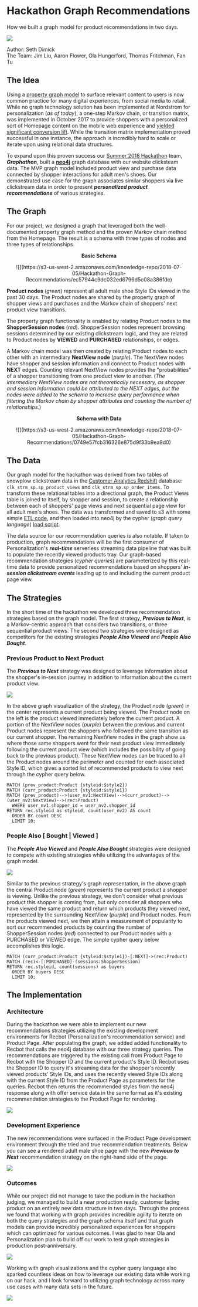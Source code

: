 # Hackathon Graph Recommendations

How we built a graph model for product recommendations in two days.

![](https://s3-us-west-2.amazonaws.com/knowledge-repo/2018-07-05/Hackathon-Graph-Recommendations/b58cda1c0a65bb3c0c633a070be268cc)  
  
Author: Seth Dimick  
The Team: Jim Liu, Aaron Flower, Ola Hungerford, Thomas Fritchman, Fan Tu

## The Idea

Using a [property graph model](https://neo4j.com/developer/guide-build-a-recommendation-engine/) to surface relevant content to users is now common practice for many digital experiences, from social media to retail. While no graph technology solution has been implemented at Nordstrom for personalization (*as of today*), a one-step Markov chain, or transition matrix, was implemented in October 2017 to provide shoppers with a personalized sort of Homepage content on the mobile web experience and [yielded significant conversion lift](https://confluence.nordstrom.net/display/ACE/6-22+NORDACE-1443+Homepage+Redesign+-+MOW+Results). While the transition matrix implementation proved successful in one instance, the approach is incredibly hard to scale or iterate upon using relational data structures.

To expand upon this proven success our [Summer 2018 Hackathon](https://confluence.nordstrom.net/display/HACK/Summer+2018+Hackathon) team, __*Graphathon*__, built a __[neo4j](https://neo4j.com/)__ graph database with our website clicksteam data. The MVP graph model included product view and purchase data connected by shopper interactions for adult men's shoes. Our demonstrated use case for the graph associates similar shoppers via live clickstream data in order to present __*personalized product recommendations*__ of various strategies.

## The Graph

For our project, we designed a graph that leveraged both the well-documented property graph method and the proven Markov chain method from the Homepage. The result is a schema with three types of nodes and three types of relationships.  
  
<p align="center"><b>Basic Schema</b></p>
<p align="center">![](https://s3-us-west-2.amazonaws.com/knowledge-repo/2018-07-05/Hackathon-Graph-Recommendations/ec57944c9dc032ed6796d5c08a386fde)</p> 
  
__Product nodes__ (*green*) represent all adult male shoe Style IDs viewed in the past 30 days. The Product nodes are shared by the property graph of shopper views and purchases and the Markov chain of shoppers' next product view transitions.  
  
The property graph functionality is enabled by relating Product nodes to the __ShopperSession nodes__ (*red*). ShopperSession nodes represent browsing sessions determined by our existing clickstream logic, and they are related to Product nodes by __VIEWED__ and __PURCHASED__ relationships, or edges.  
  
A Markov chain model was then created by relating Product nodes to each other with an intermediary __NextView node__ (*purple*). The NextView nodes have shopper and session information and connect to Product nodes with __NEXT__ edges. Counting relevant NextView nodes provides the "probabilities" of a shopper transitioning from one product view to another. (*The intermediary NextView nodes are not theoretically necessary, as shopper and session information could be attributed to the NEXT edges, but the nodes were added to the schema to increase query performance when filtering the Markov chain by shopper attributes and counting the number of relationships.*)  
  
<p align="center"><b>Schema with Data</b></p>
<p align="center">![](https://s3-us-west-2.amazonaws.com/knowledge-repo/2018-07-05/Hackathon-Graph-Recommendations/0749e57fcb316326e875d9f33b9ea9d0)</p>

## The Data

Our graph model for the hackathon was derived from two tables of snowplow clickstream data in the [Customer Analytics Redshift](https://confluence.nordstrom.net/display/TDS/CA-+Redshift+%3A+Data+Sets+Documentation) database: `clk_strm_sp.sp_product_views` and `clk_strm_sp.sp_order_items`. To transform these relational tables into a directional graph, the Product Views table is joined to itself, by shopper and session, to create a relationship between each of shoppers' page views and next sequential page view for all adult men's shoes. The data was transformed and saved to s3 with some simple [ETL code](https://gitlab.nordstrom.com/hack/Summer2018/graphathon/tree/master/etl), and then loaded into neo4j by the cypher (*graph query language*) [load script](https://gitlab.nordstrom.com/hack/Summer2018/graphathon/blob/master/cypher/dataload.cypher).  
  
The data source for our recommendation queries is also notable. If taken to production, graph recommendations will be the first consumer of Personalization's __*real-time*__ serverless streaming data pipeline that was built to populate the recently viewed products tray. Our graph-based recommendation strategies (*cypher queries*) are parameterized by this real-time data to provide personalized recommendations based on shoppers' __*in-session clickstream events*__ leading up to and including the current product page view.

## The Strategies

In the short time of the hackathon we developed three recommendation strategies based on the graph model. The first strategy, __*Previous to Next*__, is a Markov-centric approach that considers two transitions, or three sequential product views. The second two strategies were designed as competitors for the existing strategies __*People Also Viewed*__ and __*People Also Bought*__.

### Previous Product to Next Product

The __*Previous to Next*__ strategy was designed to leverage information about the shopper's in-session journey in addition to information about the current product view.  
  
![](https://s3-us-west-2.amazonaws.com/knowledge-repo/2018-07-05/Hackathon-Graph-Recommendations/86647e8aaf7c4ba9103d596921b68dba)  
  
In the above graph visualization of the strategy, the Product node (*green*) in the center represents a current product being viewed. The Product node on the left is the product viewed immediately before the current product. A portion of the NextView nodes (*purple*) between the previous and current Product nodes represent the shoppers who followed the same transition as our current shopper. The remaining NextView nodes in the graph show us where those same shoppers went for their next product view immediately following the current product view (which includes the possibility of going back to the previous product). These NextView nodes can be traced to all the Product nodes around the perimeter and counted for each associated Style ID, which gives a sorted list of recommended products to view next through the cypher query below.  
  
```cypher
MATCH (prev_product:Product {styleid:$style2})
MATCH (curr_product:Product {styleid:$style1})
MATCH (prev_product)-->(user_nv1:NextView)-->(curr_product)-->(user_nv2:NextView)-->(rec:Product)
  WHERE user_nv1.shopper_id = user_nv2.shopper_id
RETURN rec.styleid as styleid, count(user_nv2) AS count
  ORDER BY count DESC
  LIMIT 10;
```

### People Also [ Bought | Viewed ]

The __*People Also Viewed*__ and __*People Also Bought*__ strategies were designed to compete with existing strategies while utilizing the advantages of the graph model.  
  
![](https://s3-us-west-2.amazonaws.com/knowledge-repo/2018-07-05/Hackathon-Graph-Recommendations/f7c95dcc62d17566c9d3b91897008e79)  
  
Similar to the previous strategy's graph representation, in the above graph the central Product node (*green*) represents the current product a shopper is viewing. Unlike the previous strategy, we don't consider what previous product this shopper is coming from, but only consider all shoppers who have viewed the same product and return which products they viewed next, represented by the surrounding NextView (*purple*) and Product nodes. From the products viewed next, we then attain a measurement of popularity to sort our recommended products by counting the number of ShopperSession nodes (*red*) connected to our Product nodes with a PURCHASED or VIEWED edge. The simple cypher query below accomplishes this logic.   
  
```cypher
MATCH (curr_product:Product {styleid:$style1})-[:NEXT]->(rec:Product)
MATCH (rec)<-[:PURCHASED]-(sessions:ShopperSession)
RETURN rec.styleid, count(sessions) as buyers
  ORDER BY buyers DESC
  LIMIT 10;
```

## The Implementation

### Architecture

During the hackathon we were able to implement our new recommendations strategies utilizing the existing development environments for Recbot (Personalization's recommendation service) and Product Page. After populating the graph, we added added functionality to Recbot that calls the neo4j database with our three strategy queries. The recommendations are triggered by the existing call from Product Page to Recbot with the Shopper ID and the current product's Style ID. Recbot uses the Shopper ID to query it's streaming data for the shopper's recently viewed products' Style IDs, and uses the recently viewed Style IDs along with the current Style ID from the Product Page as parameters for the queries. Recbot then returns the recommended styles from the neo4j response along with offer service data in the same format as it's existing recommendation strategies to the Product Page for rendering.  
  
![](https://s3-us-west-2.amazonaws.com/knowledge-repo/2018-07-05/Hackathon-Graph-Recommendations/759857aa225fa7f17f646d6ce0ec1884)  
  
### Development Experience

The new recommendations were surfaced in the Product Page development environment through the tried and true recommendation treatments. Below you can see a rendered adult male shoe page with the new __*Previous to Next*__ recommendation strategy on the right-hand side of the page.  
  
![](https://s3-us-west-2.amazonaws.com/knowledge-repo/2018-07-05/Hackathon-Graph-Recommendations/6df32e54c23eeb27b9ff62fb4fd594bd)

### Outcomes

While our project did not manage to take the podium in the hackathon judging, we managed to build a near production ready, customer facing product on an entirely new data structure in two days. Through the process we found that working with graph provides incredible agility to iterate on both the query strategies and the graph schema itself and that graph models can provide incredibly personalized experiences for shoppers which can optimized for various outcomes. I was glad to hear Ola and Personalization plan to build off our work to test graph strategies in production post-anniversary.  
  
![](https://s3-us-west-2.amazonaws.com/knowledge-repo/2018-07-05/Hackathon-Graph-Recommendations/fc6067e30f11026ee9fb8f7d9c504542)  
  
Working with graph visualizations and the cypher query language also sparked countless ideas on how to leverage our existing data while working on our hack, and I look forward to utilizing graph technology across many use cases with many data sets in the future.  
  
![](https://s3-us-west-2.amazonaws.com/knowledge-repo/2018-07-05/Hackathon-Graph-Recommendations/6aa92d9a3d14552c87f367808c7d224d)
